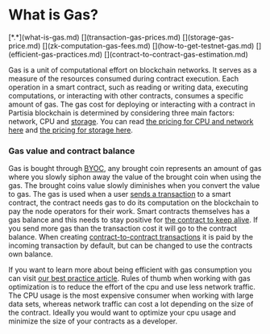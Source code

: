 # What is Gas?

<div class="dot-navigation" markdown>
   [*.*](what-is-gas.md)
   [](transaction-gas-prices.md)
   [](storage-gas-price.md)
   [](zk-computation-gas-fees.md)
   [](how-to-get-testnet-gas.md)
   [](efficient-gas-practices.md)
   [](contract-to-contract-gas-estimation.md)
</div>

Gas is a unit of computational effort on blockchain networks. It serves as a measure of the resources consumed during
contract execution. Each operation in a smart contract, such as reading or writing data, executing computations, or
interacting with other contracts, consumes a specific amount of gas. The gas cost for deploying or interacting with a
contract in Partisia blockchain is determined by considering three main factors: network, CPU
and [storage](storage-gas-price.md). You can read [the pricing for CPU and network here](transaction-gas-prices.md)
and [the pricing for storage here](storage-gas-price.md).

### Gas value and contract balance

Gas is bought through [BYOC](../../pbc-fundamentals/byoc/introduction-to-byoc.md), any brought coin represents an amount of gas where you
slowly siphon away the value of the brought coin when using the gas. The brought coins value slowly diminishes when you
convert the value to gas. The gas is used when a
user [sends a transaction](transaction-gas-prices.md#transaction-gas-prices) to a smart contract, the contract needs gas
to do its computation on the blockchain to pay the node operators for their work. Smart contracts themselves has a gas
balance and this needs to stay positive
for [the contract to keep alive](storage-gas-price.md#negative-contract-gas-balance). If you send more gas than the
transaction cost it
will go to the contract balance. When
creating [contract-to-contract transactions](contract-to-contract-gas-estimation.md#contract-to-contract-gas-estimation)
it is paid by the incoming transaction by default, but can be changed to use the contracts own balance.

If you want to learn more about being efficient with gas consumption you can
visit [our best practice article](efficient-gas-practices.md). Rules of thumb when working with gas optimization is to
reduce the effort of the
cpu and use less network traffic. The CPU usage is the most expensive consumer when
working with large data sets, whereas network traffic can cost a lot depending on the size of the contract. Ideally you
would want to optimize your cpu usage and minimize the size of your contracts as a developer.
